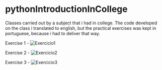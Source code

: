 # pythonIntroductionInCollege
Classes carried out by a subject that i had in college. The code developed on the class i translated to english, but the practical exercises was kept in portuguese, because i had to deliver that way.

Exercise 1 -
![Exercicio1](https://user-images.githubusercontent.com/106601261/180334912-c50b9594-9be4-4527-b2dd-91a01bf07ab2.png)

Exercise 2 -
![Exercicio2](https://user-images.githubusercontent.com/106601261/180334944-77639b8c-c947-4a3f-bfdb-aef8d609cad4.png)

Exercise 3 -
![Exercicio3](https://user-images.githubusercontent.com/106601261/180334951-8646e6aa-0636-4fd4-9395-75d9bbf62aaa.png)
